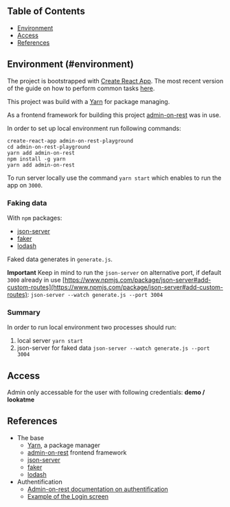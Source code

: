 

## Table of Contents
- [Environment](#environment)
- [Access](#access)
- [References](#references)


## Environment (#environment)

The project is bootstrapped with [Create React App](https://github.com/facebookincubator/create-react-app). The most recent version of the guide on how to perform common tasks [here](https://github.com/facebookincubator/create-react-app/blob/master/packages/react-scripts/template/README.md).

This project was build with a [Yarn](https://yarnpkg.com/en/) for package managing.

As a frontend framework for building this project [admin-on-rest](https://marmelab.com/admin-on-rest/index.html) was in use.

In order to set up local environment run following commands:

```npm install -g create-react-app
create-react-app admin-on-rest-playground
cd admin-on-rest-playground
yarn add admin-on-rest
npm install -g yarn
yarn add admin-on-rest
```

To run server locally use the command `yarn start` which enables to run the app on `3000`.

### Faking data

With `npm` packages:
  - [json-server](https://www.npmjs.com/package/json-server)
  - [faker](https://www.npmjs.com/package/faker)
  - [lodash](https://www.npmjs.com/package/lodash)

Faked data generates in `generate.js`.

**Important** Keep in mind to run the `json-server` on alternative port, if default `3000` already in use [https://www.npmjs.com/package/json-server#add-custom-routes](https://www.npmjs.com/package/json-server#add-custom-routes):
```json-server --watch generate.js --port 3004```


### Summary

In order to run local environment two processes should run:
1) local server `yarn start`
2) json-server for faked data `json-server --watch generate.js --port 3004`


## Access

Admin only accessable for the user with following credentials: **demo / lookatme**


## References

- The base
  - [Yarn](https://yarnpkg.com/en/), a package manager
  - [admin-on-rest](https://marmelab.com/admin-on-rest/index.html) frontend framework
  - [json-server](https://www.npmjs.com/package/json-server)
  - [faker](https://www.npmjs.com/package/faker)
  - [lodash](https://www.npmjs.com/package/lodash)
- Authentification
  - [Admin-on-rest documentation on authentification](https://marmelab.com/admin-on-rest/Authentication.html)
  - [Example of the Login screen](https://github.com/marmelab/admin-on-rest/blob/master/example/authClient.js)
